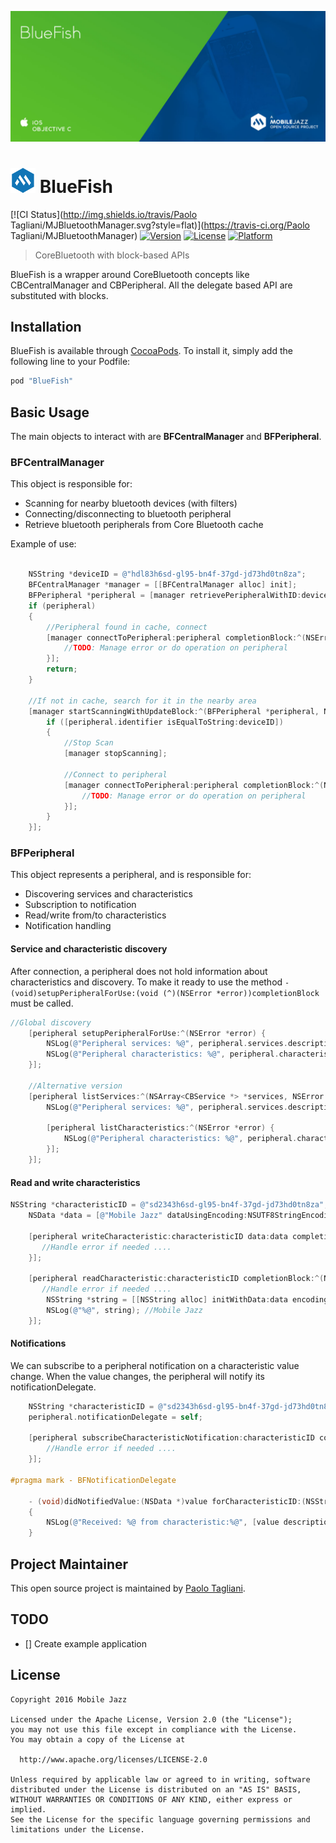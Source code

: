 
![Mobile Jazz Motis](https://raw.githubusercontent.com/mobilejazz/metadata/master/images/banners/mobile-jazz-bluefish-ios.jpg)
# ![Mobile Jazz Badge](https://raw.githubusercontent.com/mobilejazz/metadata/master/images/icons/mj-40x40.png) BlueFish

[![CI Status](http://img.shields.io/travis/Paolo Tagliani/MJBluetoothManager.svg?style=flat)](https://travis-ci.org/Paolo Tagliani/MJBluetoothManager)
[![Version](https://img.shields.io/cocoapods/v/MJBluetoothManager.svg?style=flat)](http://cocoapods.org/pods/MJBluetoothManager)
[![License](https://img.shields.io/cocoapods/l/MJBluetoothManager.svg?style=flat)](http://cocoapods.org/pods/MJBluetoothManager)
[![Platform](https://img.shields.io/cocoapods/p/MJBluetoothManager.svg?style=flat)](http://cocoapods.org/pods/MJBluetoothManager)



> CoreBluetooth with block-based APIs

BlueFish is a wrapper around CoreBluetooth concepts like CBCentralManager and CBPeripheral. All the delegate based API are substituted with blocks.

## Installation

BlueFish is available through [CocoaPods](http://cocoapods.org). To install
it, simply add the following line to your Podfile:

```ruby
pod "BlueFish"
```

## Basic Usage
The main objects to interact with are **BFCentralManager** and **BFPeripheral**.

### BFCentralManager

This object is responsible for:

- Scanning for nearby bluetooth devices (with filters)
- Connecting/disconnecting to bluetooth peripheral
- Retrieve bluetooth peripherals from Core Bluetooth cache

Example of use:

```objective-c

    NSString *deviceID = @"hdl83h6sd-gl95-bn4f-37gd-jd73hd0tn8za";
    BFCentralManager *manager = [[BFCentralManager alloc] init];
    BFPeripheral *peripheral = [manager retrievePeripheralWithID:deviceID];
    if (peripheral)
    {
        //Peripheral found in cache, connect
        [manager connectToPeripheral:peripheral completionBlock:^(NSError *error) {
            //TODO: Manage error or do operation on peripheral
        }];
        return;
    }

    //If not in cache, search for it in the nearby area
    [manager startScanningWithUpdateBlock:^(BFPeripheral *peripheral, NSError *error) {
        if ([peripheral.identifier isEqualToString:deviceID])
        {
            //Stop Scan
            [manager stopScanning];

            //Connect to peripheral
            [manager connectToPeripheral:peripheral completionBlock:^(NSError *error) {
                //TODO: Manage error or do operation on peripheral
            }];
        }
    }];
```

### BFPeripheral

This object represents a peripheral, and is responsible for:

- Discovering services and characteristics
- Subscription to notification
- Read/write from/to characteristics
- Notification handling

#### Service and characteristic discovery

After connection, a peripheral does not hold information about characteristics and discovery. To make it ready to use the method `- (void)setupPeripheralForUse:(void (^)(NSError *error))completionBlock` must be called.

```objective-c
//Global discovery
    [peripheral setupPeripheralForUse:^(NSError *error) {
        NSLog(@"Peripheral services: %@", peripheral.services.description);
        NSLog(@"Peripheral characteristics: %@", peripheral.characteristics.description);
    }];

    //Alternative version
    [peripheral listServices:^(NSArray<CBService *> *services, NSError *error) {
        NSLog(@"Peripheral services: %@", peripheral.services.description);

        [peripheral listCharacteristics:^(NSError *error) {
            NSLog(@"Peripheral characteristics: %@", peripheral.characteristics.description);
        }];
    }];
```
#### Read and write characteristics

```objective-c
NSString *characteristicID = @"sd2343h6sd-gl95-bn4f-37gd-jd73hd0tn8za";
    NSData *data = [@"Mobile Jazz" dataUsingEncoding:NSUTF8StringEncoding];

    [peripheral writeCharacteristic:characteristicID data:data completionBlock:^(NSError *error) {
       //Handle error if needed ....
    }];

    [peripheral readCharacteristic:characteristicID completionBlock:^(NSData *data, NSError *error) {
       //Handle error if needed ....
        NSString *string = [[NSString alloc] initWithData:data encoding:NSUTF8StringEncoding];
        NSLog(@"%@", string); //Mobile Jazz
    }];
```

#### Notifications

We can subscribe to a peripheral notification on a characteristic value change. When the value changes, the peripheral will notify its notificationDelegate.

```objective-c
    NSString *characteristicID = @"sd2343h6sd-gl95-bn4f-37gd-jd73hd0tn8za";
    peripheral.notificationDelegate = self;

    [peripheral subscribeCharacteristicNotification:characteristicID completionBlock:^(NSError *error) {
        //Handle error if needed ....
    }];

#pragma mark - BFNotificationDelegate

    - (void)didNotifiedValue:(NSData *)value forCharacteristicID:(NSString *)characteristicID
    {
        NSLog(@"Received: %@ from characteristic:%@", [value description], characteristicID);
    }
```
## Project Maintainer

This open source project is maintained by [Paolo Tagliani](https://github.com/pablosproject).

## TODO

- [] Create example application

## License

    Copyright 2016 Mobile Jazz

    Licensed under the Apache License, Version 2.0 (the "License");
    you may not use this file except in compliance with the License.
    You may obtain a copy of the License at

      http://www.apache.org/licenses/LICENSE-2.0

    Unless required by applicable law or agreed to in writing, software
    distributed under the License is distributed on an "AS IS" BASIS,
    WITHOUT WARRANTIES OR CONDITIONS OF ANY KIND, either express or implied.
    See the License for the specific language governing permissions and
    limitations under the License.
